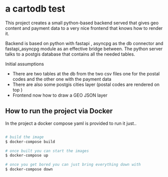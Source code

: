 # a cartodb test 
This project creates a small python-based backend served that gives geo content and payment data to a very nice frontend that knows how to render it.

Backend is based on python with fastapi , asyncpg as the db connector and fastapi_asyncpg module as an effective bridge between.
The python server talks to a postgis database that contains all the needed tables.

Initial assumptions
* There are two tables at the db from the two csv files one for the postal codes and the other one with the payment data
* There are also some postgis cities layer (postal codes are rendered on top )
* Frontend now how to draw a GEO JSON layer

## How to run the project via Docker
In the project a docker compose yaml is provided to run it just..

```bash

# build the image
$ docker-compose build

# once built you can start the images
$ docker-compose up 

# once you get bored you can just bring everything down with 
$ docker-compose down 
```


